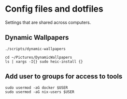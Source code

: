 # Config files and dotfiles

Settings that are shared across computers.

## Dynamic Wallpapers

```
./scripts/dynamic-wallpapers

cd ~/Pictures/DynamicWallpapers
ls | xargs -I{} sudo heic-install {}
```

## Add user to groups for access to tools

```
sudo usermod -aG docker $USER
sudo usermod -aG nix-users $USER
```
